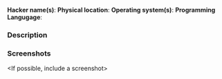 __Hacker name(s)__:
__Physical location__:
__Operating system(s)__:
__Programming Langugage__:


### Description

<Describe your problem here. Include lots of details.>

<Note that you can wrap code in three backticks to have it display nicely>

### Screenshots

<If possible, include a screenshot>

